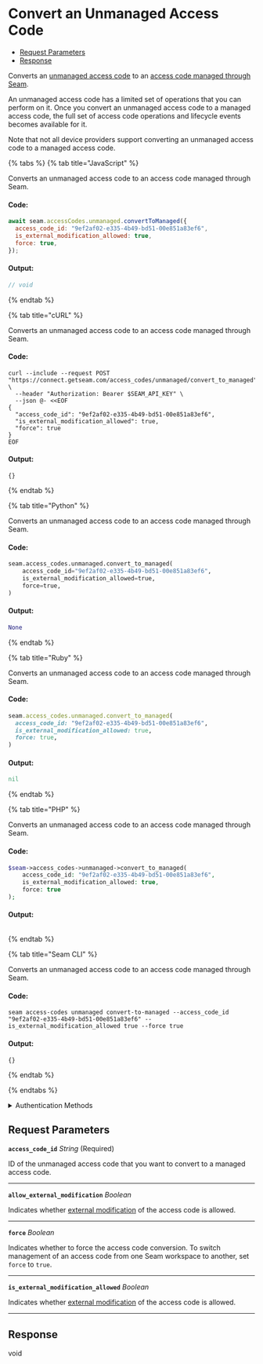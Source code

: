 # Convert an Unmanaged Access Code

- [Request Parameters](#request-parameters)
- [Response](#response)

Converts an [unmanaged access code](https://docs.seam.co/latest/capability-guides/smart-locks/access-codes/migrating-existing-access-codes) to an [access code managed through Seam](https://docs.seam.co/latest/capability-guides/smart-locks/access-codes).

An unmanaged access code has a limited set of operations that you can perform on it. Once you convert an unmanaged access code to a managed access code, the full set of access code operations and lifecycle events becomes available for it.

Note that not all device providers support converting an unmanaged access code to a managed access code.


{% tabs %}
{% tab title="JavaScript" %}

Converts an unmanaged access code to an access code managed through Seam.

#### Code:

```javascript
await seam.accessCodes.unmanaged.convertToManaged({
  access_code_id: "9ef2af02-e335-4b49-bd51-00e851a83ef6",
  is_external_modification_allowed: true,
  force: true,
});
```

#### Output:

```javascript
// void
```
{% endtab %}

{% tab title="cURL" %}

Converts an unmanaged access code to an access code managed through Seam.

#### Code:

```curl
curl --include --request POST "https://connect.getseam.com/access_codes/unmanaged/convert_to_managed" \
  --header "Authorization: Bearer $SEAM_API_KEY" \
  --json @- <<EOF
{
  "access_code_id": "9ef2af02-e335-4b49-bd51-00e851a83ef6",
  "is_external_modification_allowed": true,
  "force": true
}
EOF
```

#### Output:

```curl
{}
```
{% endtab %}

{% tab title="Python" %}

Converts an unmanaged access code to an access code managed through Seam.

#### Code:

```python
seam.access_codes.unmanaged.convert_to_managed(
    access_code_id="9ef2af02-e335-4b49-bd51-00e851a83ef6",
    is_external_modification_allowed=true,
    force=true,
)
```

#### Output:

```python
None
```
{% endtab %}

{% tab title="Ruby" %}

Converts an unmanaged access code to an access code managed through Seam.

#### Code:

```ruby
seam.access_codes.unmanaged.convert_to_managed(
  access_code_id: "9ef2af02-e335-4b49-bd51-00e851a83ef6",
  is_external_modification_allowed: true,
  force: true,
)
```

#### Output:

```ruby
nil
```
{% endtab %}

{% tab title="PHP" %}

Converts an unmanaged access code to an access code managed through Seam.

#### Code:

```php
$seam->access_codes->unmanaged->convert_to_managed(
    access_code_id: "9ef2af02-e335-4b49-bd51-00e851a83ef6",
    is_external_modification_allowed: true,
    force: true
);
```

#### Output:

```php

```
{% endtab %}

{% tab title="Seam CLI" %}

Converts an unmanaged access code to an access code managed through Seam.

#### Code:

```seam_cli
seam access-codes unmanaged convert-to-managed --access_code_id "9ef2af02-e335-4b49-bd51-00e851a83ef6" --is_external_modification_allowed true --force true
```

#### Output:

```seam_cli
{}
```
{% endtab %}

{% endtabs %}


<details>

<summary>Authentication Methods</summary>

- API key
- Client session token
- Personal access token
  <br>Must also include the `seam-workspace` header in the request.

To learn more, see [Authentication](https://docs.seam.co/latest/api/authentication).
</details>

## Request Parameters

**`access_code_id`** *String* (Required)

ID of the unmanaged access code that you want to convert to a managed access code.

---

**`allow_external_modification`** *Boolean*

Indicates whether [external modification](https://docs.seam.co/latest/capability-guides/smart-locks/access-codes#external-modification) of the access code is allowed.

---

**`force`** *Boolean*

Indicates whether to force the access code conversion. To switch management of an access code from one Seam workspace to another, set `force` to `true`.

---

**`is_external_modification_allowed`** *Boolean*

Indicates whether [external modification](https://docs.seam.co/latest/capability-guides/smart-locks/access-codes#external-modification) of the access code is allowed.

---


## Response

void

